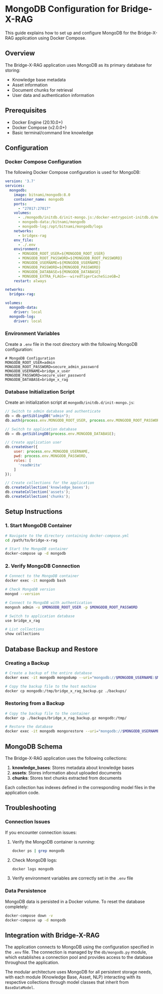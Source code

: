 # MongoDB Configuration for Bridge-X-RAG

This guide explains how to set up and configure MongoDB for the Bridge-X-RAG application using Docker Compose.

## Overview

The Bridge-X-RAG application uses MongoDB as its primary database for storing:

- Knowledge base metadata
- Asset information
- Document chunks for retrieval
- User data and authentication information

## Prerequisites

- Docker Engine (20.10.0+)
- Docker Compose (v2.0.0+)
- Basic terminal/command line knowledge

## Configuration

### Docker Compose Configuration

The following Docker Compose configuration is used for MongoDB:

```yaml
version: '3.7'
services:
  mongodb:
    image: bitnami/mongodb:8.0
    container_name: mongodb
    ports:
      - "27017:27017"
    volumes:
      - ./mongodb/initdb.d/init-mongo.js:/docker-entrypoint-initdb.d/mongo-init.js:ro
      - mongodb-data:/bitnami/mongodb
      - mongodb-log:/opt/bitnami/mongodb/logs
    networks:
      - bridgex-rag
    env_file:
      - ./.env
    environment:
      - MONGODB_ROOT_USER=${MONGODB_ROOT_USER}
      - MONGODB_ROOT_PASSWORD=${MONGODB_ROOT_PASSWORD}
      - MONGODB_USERNAME=${MONGODB_USERNAME}
      - MONGODB_PASSWORD=${MONGODB_PASSWORD}
      - MONGODB_DATABASE=${MONGODB_DATABASE}
      - MONGODB_EXTRA_FLAGS=--wiredTigerCacheSizeGB=2
    restart: always

networks:
  bridgex-rag:

volumes:
  mongodb-data:
    driver: local
  mongodb-log:
    driver: local
```

### Environment Variables

Create a `.env` file in the root directory with the following MongoDB configuration:

```
# MongoDB Configuration
MONGODB_ROOT_USER=admin
MONGODB_ROOT_PASSWORD=secure_admin_password
MONGODB_USERNAME=bridge_x_user
MONGODB_PASSWORD=secure_user_password
MONGODB_DATABASE=bridge_x_rag
```

### Database Initialization Script

Create an initialization script at `mongodb/initdb.d/init-mongo.js`:

```javascript
// Switch to admin database and authenticate
db = db.getSiblingDB("admin");
db.auth(process.env.MONGODB_ROOT_USER, process.env.MONGODB_ROOT_PASSWORD);

// Switch to application database
db = db.getSiblingDB(process.env.MONGODB_DATABASE);

// Create application user
db.createUser({
    user: process.env.MONGODB_USERNAME,
    pwd: process.env.MONGODB_PASSWORD,
    roles: [
      'readWrite'
    ]
});

// Create collections for the application
db.createCollection('knowledge_bases');
db.createCollection('assets');
db.createCollection('chunks');
```

## Setup Instructions

### 1. Start MongoDB Container

```bash
# Navigate to the directory containing docker-compose.yml
cd /path/to/bridge-x-rag

# Start the MongoDB container
docker-compose up -d mongodb
```

### 2. Verify MongoDB Connection

```bash
# Connect to the MongoDB container
docker exec -it mongodb bash

# Check MongoDB version
mongod --version

# Connect to MongoDB with authentication
mongosh admin -u $MONGODB_ROOT_USER -p $MONGODB_ROOT_PASSWORD

# Switch to application database
use bridge_x_rag

# List collections
show collections
```

## Database Backup and Restore

### Creating a Backup

```bash
# Create a backup of the entire database
docker exec -it mongodb mongodump --uri="mongodb://$MONGODB_USERNAME:$MONGODB_PASSWORD@localhost:27017/$MONGODB_DATABASE" --gzip --archive=/tmp/bridge_x_rag_backup.gz

# Copy the backup file to the host machine
docker cp mongodb:/tmp/bridge_x_rag_backup.gz ./backups/
```

### Restoring from a Backup

```bash
# Copy the backup file to the container
docker cp ./backups/bridge_x_rag_backup.gz mongodb:/tmp/

# Restore the database
docker exec -it mongodb mongorestore --uri="mongodb://$MONGODB_USERNAME:$MONGODB_PASSWORD@localhost:27017/$MONGODB_DATABASE" --gzip --archive=/tmp/bridge_x_rag_backup.gz --drop
```

## MongoDB Schema

The Bridge-X-RAG application uses the following collections:

1. **knowledge_bases**: Stores metadata about knowledge bases
2. **assets**: Stores information about uploaded documents
3. **chunks**: Stores text chunks extracted from documents

Each collection has indexes defined in the corresponding model files in the application code.

## Troubleshooting

### Connection Issues

If you encounter connection issues:

1. Verify the MongoDB container is running:
   ```bash
   docker ps | grep mongodb
   ```

2. Check MongoDB logs:
   ```bash
   docker logs mongodb
   ```

3. Verify environment variables are correctly set in the `.env` file

### Data Persistence

MongoDB data is persisted in a Docker volume. To reset the database completely:

```bash
docker-compose down -v
docker-compose up -d mongodb
```

## Integration with Bridge-X-RAG

The application connects to MongoDB using the configuration specified in the `.env` file. The connection is managed by the `db/mongodb.py` module, which establishes a connection pool and provides access to the database throughout the application.

The modular architecture uses MongoDB for all persistent storage needs, with each module (Knowledge Base, Asset, NLP) interacting with its respective collections through model classes that inherit from `BaseDataModel`.